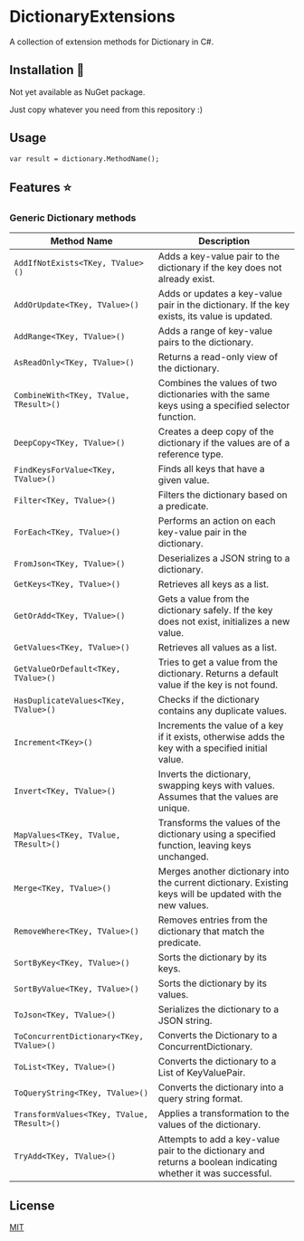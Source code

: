 # DictionaryExtensions

A collection of extension methods for Dictionary in C#.

## Installation :wrench: 

Not yet available as NuGet package.

Just copy whatever you need from this repository :) 

## Usage

`var result = dictionary.MethodName();`

## Features :star:

### Generic Dictionary methods

| Method Name                              | Description                                                                                              |
|------------------------------------------|----------------------------------------------------------------------------------------------------------|
| `AddIfNotExists<TKey, TValue>()`         | Adds a key-value pair to the dictionary if the key does not already exist.                               |
| `AddOrUpdate<TKey, TValue>()`            | Adds or updates a key-value pair in the dictionary. If the key exists, its value is updated.             |
| `AddRange<TKey, TValue>()`               | Adds a range of key-value pairs to the dictionary.                                                       |
| `AsReadOnly<TKey, TValue>()`             | Returns a read-only view of the dictionary.                                                              |
| `CombineWith<TKey, TValue, TResult>()`   | Combines the values of two dictionaries with the same keys using a specified selector function.          |
| `DeepCopy<TKey, TValue>()`               | Creates a deep copy of the dictionary if the values are of a reference type.                            |
| `FindKeysForValue<TKey, TValue>()`       | Finds all keys that have a given value.                                                                  |
| `Filter<TKey, TValue>()`                 | Filters the dictionary based on a predicate.                                                             |
| `ForEach<TKey, TValue>()`                | Performs an action on each key-value pair in the dictionary.                                             |
| `FromJson<TKey, TValue>()`               | Deserializes a JSON string to a dictionary.                                                              |
| `GetKeys<TKey, TValue>()`                | Retrieves all keys as a list.                                                                            |
| `GetOrAdd<TKey, TValue>()`               | Gets a value from the dictionary safely. If the key does not exist, initializes a new value.             |
| `GetValues<TKey, TValue>()`              | Retrieves all values as a list.                                                                          |
| `GetValueOrDefault<TKey, TValue>()`      | Tries to get a value from the dictionary. Returns a default value if the key is not found.               |
| `HasDuplicateValues<TKey, TValue>()`     | Checks if the dictionary contains any duplicate values.                                                  |
| `Increment<TKey>()`                      | Increments the value of a key if it exists, otherwise adds the key with a specified initial value.       |
| `Invert<TKey, TValue>()`                 | Inverts the dictionary, swapping keys with values. Assumes that the values are unique.                    |
| `MapValues<TKey, TValue, TResult>()`     | Transforms the values of the dictionary using a specified function, leaving keys unchanged.              |
| `Merge<TKey, TValue>()`                  | Merges another dictionary into the current dictionary. Existing keys will be updated with the new values.|
| `RemoveWhere<TKey, TValue>()`            | Removes entries from the dictionary that match the predicate.                                            |
| `SortByKey<TKey, TValue>()`              | Sorts the dictionary by its keys.                                                                        |
| `SortByValue<TKey, TValue>()`            | Sorts the dictionary by its values.                                                                      |
| `ToJson<TKey, TValue>()`                 | Serializes the dictionary to a JSON string.                                                              |
| `ToConcurrentDictionary<TKey, TValue>()` | Converts the Dictionary to a ConcurrentDictionary.                                                       |
| `ToList<TKey, TValue>()`                 | Converts the dictionary to a List of KeyValuePair.                                                       |
| `ToQueryString<TKey, TValue>()`          | Converts the dictionary into a query string format.                                                      |
| `TransformValues<TKey, TValue, TResult>()`| Applies a transformation to the values of the dictionary.                                                |
| `TryAdd<TKey, TValue>()`                 | Attempts to add a key-value pair to the dictionary and returns a boolean indicating whether it was successful. |

## License

[MIT](https://opensource.org/licenses/MIT)
